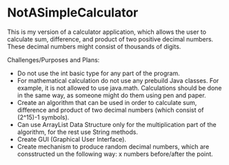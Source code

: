 # NotASimpleCalculator
This is my version of a calculator application, which allows the user to calculate sum, difference, and product of two positive decimal numbers. These decimal numbers might consist of thousands of digits.

Challenges/Purposes and Plans:
-   Do not use the int basic type for any part of the program.
-   For mathematical calculation do not use any prebuild Java classes. For example, it is not allowed to use java.math. Calculations
    should be done in the same way, as someone might do them using pen and paper.
-   Create an algorithm that can be used in order to calculate sum, difference and product of two decimal numbers (which consist of             (2^15)-1 symbols).
-   Can use ArrayList Data Structure only for the multiplication part of the algorithm, for the rest use String methods.
-   Create GUI (Graphical User Interface).
-   Create mechanism to produce random decimal numbers, which are consstructed un the following way:  x numbers before/after the point.
